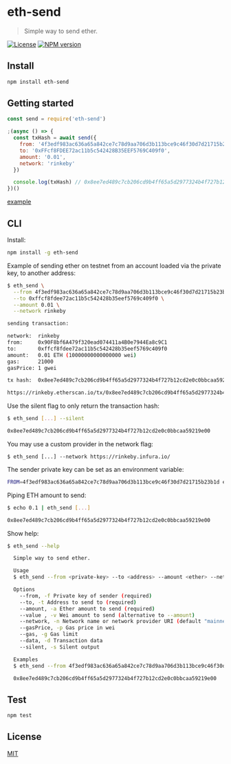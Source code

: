 # eth-send

> Simple way to send ether.

[![License](http://img.shields.io/badge/license-MIT-blue.svg)](https://raw.githubusercontent.com/miguelmota/eth-send/master/LICENSE)
[![NPM version](https://badge.fury.io/js/eth-send.svg)](http://badge.fury.io/js/eth-send)

## Install

```bash
npm install eth-send
```

## Getting started

```javascript
const send = require('eth-send')

;(async () => {
  const txHash = await send({
    from: '4f3edf983ac636a65a842ce7c78d9aa706d3b113bce9c46f30d7d21715b23b1d',
    to: '0xFFcf8FDEE72ac11b5c542428B35EEF5769C409f0',
    amount: '0.01',
    network: 'rinkeby'
  })

  console.log(txHash) // 0x8ee7ed489c7cb206cd9b4ff65a5d2977324b4f727b12cd2e0c0bbcaa59219e00
})()

```

[example](https://github.com/miguelmota/eth-send/blob/master/example/example.js)

## CLI

Install:

```bash
npm install -g eth-send
```

Example of sending ether on testnet from an account loaded via the private key, to another address:

```bash
$ eth_send \
  --from 4f3edf983ac636a65a842ce7c78d9aa706d3b113bce9c46f30d7d21715b23b1d \
  --to 0xffcf8fdee72ac11b5c542428b35eef5769c409f0 \
  --amount 0.01 \
  --network rinkeby

sending transaction:

network:  rinkeby
from:     0x90F8bf6A479f320ead074411a4B0e7944Ea8c9C1
to:       0xffcf8fdee72ac11b5c542428b35eef5769c409f0
amount:   0.01 ETH (10000000000000000 wei)
gas:      21000
gasPrice: 1 gwei

tx hash:  0x8ee7ed489c7cb206cd9b4ff65a5d2977324b4f727b12cd2e0c0bbcaa59219e00

https://rinkeby.etherscan.io/tx/0x8ee7ed489c7cb206cd9b4ff65a5d2977324b4f727b12cd2e0c0bbcaa59219e00
```

Use the silent flag to only return the transaction hash:

```bash
$ eth_send [...] --silent

0x8ee7ed489c7cb206cd9b4ff65a5d2977324b4f727b12cd2e0c0bbcaa59219e00
```

You may use a custom provider in the network flag:

```
$ eth_send [...] --network https://rinkeby.infura.io/
```

The sender private key can be set as an environment variable:

```bash
FROM=4f3edf983ac636a65a842ce7c78d9aa706d3b113bce9c46f30d7d21715b23b1d eth_send [....]
```

Piping ETH amount to send:

```bash
$ echo 0.1 | eth_send [...]

0x8ee7ed489c7cb206cd9b4ff65a5d2977324b4f727b12cd2e0c0bbcaa59219e00
```

Show help:

```bash
$ eth_send --help

  Simple way to send ether.

  Usage
  $ eth_send --from <private-key> --to <address> --amount <ether> --network <network> [--silent]

  Options
    --from, -f Private key of sender (required)
    --to, -t Address to send to (required)
    --amount, -a Ether amount to send (required)
    --value , -v Wei amount to send (alternative to --amount)
    --network, -n Network name or network provider URI (default "mainnet")
    --gasPrice, -p Gas price in wei
    --gas, -g Gas limit
    --data, -d Transaction data
    --silent, -s Silent output

  Examples
  $ eth_send --from 4f3edf983ac636a65a842ce7c78d9aa706d3b113bce9c46f30d7d21715b23b1d --to 0xffcf8fdee72ac11b5c542428b35eef5769c409f0 --amount 0.01 --network rinkeby --silent

  0x8ee7ed489c7cb206cd9b4ff65a5d2977324b4f727b12cd2e0c0bbcaa59219e00
```

## Test

```bash
npm test
```

## License

[MIT](LICENSE)
